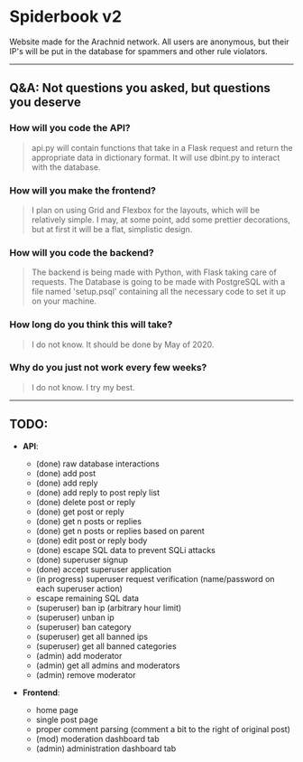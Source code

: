 # Spiderbook v2
Website made for the Arachnid network. All users are anonymous, but their IP's will be put in the database for spammers and other rule violators.

----
## Q&A: Not questions you asked, but questions you deserve
### How will you code the API?
> api.py will contain functions that take in a Flask request and return the appropriate data in dictionary format. It will use dbint.py to interact with the database.

### How will you make the frontend?
> I plan on using Grid and Flexbox for the layouts, which will be relatively simple. I may, at some point, add some prettier decorations, but at first it will be a flat, simplistic design.

### How will you code the backend?
> The backend is being made with Python, with Flask taking care of requests. The Database is going to be made with PostgreSQL with a file named 'setup.psql' containing all the necessary code to set it up on your machine.

### How long do you think this will take?
> I do not know. It should be done by May of 2020.

### Why do you just not work every few weeks?
> I do not know. I try my best.

----    
## TODO:
- **API**:
    - (done) raw database interactions
    - (done) add post
    - (done) add reply
    - (done) add reply to post reply list
    - (done) delete post or reply
    - (done) get post or reply
    - (done) get n posts or replies
    - (done) get n posts or replies based on parent
    - (done) edit post or reply body
    - (done) escape SQL data to prevent SQLi attacks
    - (done) superuser signup
    - (done) accept superuser application
    - (in progress) superuser request verification (name/password on each superuser action)
    - escape remaining SQL data
    - (superuser) ban ip (arbitrary hour limit)
    - (superuser) unban ip
    - (superuser) ban category
    - (superuser) get all banned ips
    - (superuser) get all banned categories
    - (admin) add moderator
    - (admin) get all admins and moderators
    - (admin) remove moderator

- **Frontend**:
    - home page
    - single post page
    - proper comment parsing (comment a bit to the right of original post)
    - (mod) moderation dashboard tab
    - (admin) administration dashboard tab
